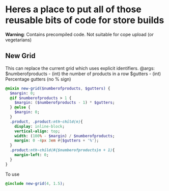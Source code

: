 # Heres a place to put all of those reusable bits of code for store builds

**Warning**: Contains precompiled code. Not suitable for cope upload (or vegetarians)

## New Grid
This can replace the current grid which uses explicit identifiers.
@args: $numberofproducts - (int) the number of products in a row
			 $gutters - (int) Percentage gutters (no % sign)
```sass
@mixin new-grid($numberofproducts, $gutters) {
  $margin: 0;
  @if $numberofproducts > 1 {
    $margin: ($numberofproducts - 1) * $gutters;
  } @else {
    $margin: 0;
  }
  .product, .product:nth-child(n){
    display: inline-block;
    vertical-align: top;
    width: (100% - $margin) / $numberofproducts;
    margin: 0 -4px 3em #{$gutters + '%'};
  }
  .product:nth-child(#{$numberofproducts}n + 1){
    margin-left: 0;
  }
}
```
To use
```sass
@include new-grid(4, 1.5);
```
